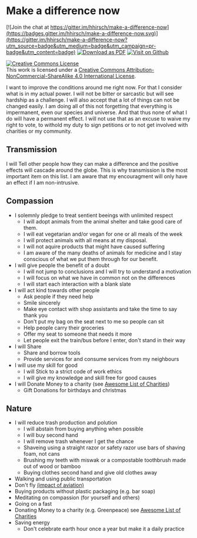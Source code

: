 # Make a difference now

[![Join the chat at https://gitter.im/hhirsch/make-a-difference-now](https://badges.gitter.im/hhirsch/make-a-difference-now.svg)](https://gitter.im/hhirsch/make-a-difference-now?utm_source=badge&utm_medium=badge&utm_campaign=pr-badge&utm_content=badge)
[![Download as PDF](https://img.shields.io/badge/Download-PDF-brightgreen.svg)](https://github-pdf.herokuapp.com/hhirsch/make-a-difference-now/blob/master/README.pdf)
[![Visit on Github](https://img.shields.io/badge/Visit_on-Github-brightgreen.svg)](https://github.com/team-for-awesome/make-a-difference-now)

[![Creative Commons License](https://i.creativecommons.org/l/by-nc-sa/4.0/88x31.png)](http://creativecommons.org/licenses/by-nc-sa/4.0/)  
This work is licensed under a [Creative Commons Attribution-NonCommercial-ShareAlike 4.0 International License](http://creativecommons.org/licenses/by-nc-sa/4.0/).

I want to improve the conditions around me right now. For that I consider what is in my actual power.
I will not be bitter or sarcastic but will see hardship as a challenge.
I will also accept that a lot of things can not be changed easily.
I am doing all of this not forgetting that everything is impermanent, even our species and universe. And that thus none
of what I do will have a permanent effect.
I will not use that as an excuse to waive my right to vote, to withold my duty to sign petitions or to not get involved with charities or my community.

## Transmission
I will Tell other people how they can make a difference and the positive effects will cascade around the globe.
This is why transmission is the most important item on this list. I am aware that my encouragment will only have 
an effect if I am non-intrusive.

## Compassion
- I solemnly pledge to treat sentient beeings with unlimited respect
    - I will adopt animals from the animal shelter and take good care of them.
    - I will eat vegetarian and/or vegan for one or all meals of the week
    - I will protect animals with all means at my disposal.
    - I will not aquire products that might have caused suffering
    - I am aware of the many deaths of animals for medicine and I stay conscious of what we put them through for our benefit.
- I will give people the benefit of a doubt
    - I will not jump to conclusions and I will try to understand a motivation
    - I will focus on what we have in common not on the differences
    - I will start each interaction with a blank slate
- I will act kind towards other people
    - Ask people if they need help
    - Smile sincerely
    - Make eye contact with shop assistants and take the time to say thank you
    - Don't put my bag on the seat next to me so people can sit
    - Help people carry their groceries  
    - Offer my seat to someone that needs it more
    - Let people exit the train/bus before I enter, don't stand in their way
- I will Share
    - Share and borrow tools
    - Provide services for and consume services from my neighbours
- I will use my skill for good
    - I will Stick to a strict code of work ethics
    - I will give my knowledge and skill free for good causes
- I will Donate Money to a charity (see [Awesome List of Charities](https://github.com/hhirsch/awesome-charities))
    - Gift Donations for birthdays and christmas
    
## Nature
- I will reduce trash production and polution
    - I will abstain from buying anything when possible
    - I will buy second hand
    - I will remove trash whenever I get the chance
    - Shaveing using a straight razor or safety razor use bars of shaving foam, not cans
    - Brushing my teeth with miswak or a compostable toothbrush made out of wood or bamboo
    - Buying clothes second hand and give old clothes away
- Walking and using public transportation
- Don't fly [(impact of aviation)](https://en.wikipedia.org/wiki/Environmental_impact_of_aviation)
- Buying products without plastic packaging (e.g. bar soap)
- Meditating on compassion (for yourself and others)
- Going on a fast
- Donating Money to a charity (e.g. Greenpeace) see [Awesome List of Charities](https://github.com/hhirsch/awesome-charities)
- Saving energy
    - Don't celebrate earth hour once a year but make it a daily practice

